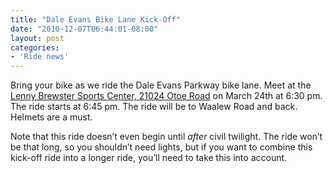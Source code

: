 ```yaml
---
title: "Dale Evans Bike Lane Kick-Off"
date: "2010-12-07T06:44:01-08:00"
layout: post
categories:
- 'Ride news'
---
```


Bring your bike as we ride the Dale Evans Parkway bike lane. Meet at the [Lenny Brewster Sports Center, 21024 Otoe Road](http://goo.gl/BB4yg) on March 24th at 6:30 pm. The ride starts at 6:45 pm. The ride will be to Waalew Road and back. Helmets are a must.  
  
Note that this ride doesn’t even begin until *after* civil twilight. The ride won’t be that long, so you shouldn’t need lights, but if you want to combine this kick-off ride into a longer ride, you’ll need to take this into account.